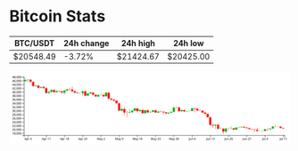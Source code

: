 # Bitcoin Stats

BTC/USDT|24h change|24h high|24h low|
|---|---|---|---|
|$20548.49|-3.72%|$21424.67|$20425.00|

<img src="./chart.svg">
